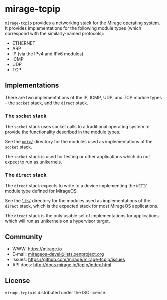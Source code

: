 # mirage-tcpip

`mirage-tcpip` provides a networking stack for the [Mirage operating
system](https://mirage.io). It provides implementations for the following module types
(which correspond with the similarly-named protocols):

* ETHERNET
* ARP
* IP (via the IPv4 and IPv6 modules)
* ICMP
* UDP
* TCP

## Implementations

There are two implementations of the IP, ICMP, UDP, and TCP module types -
the `socket` stack, and the `direct` stack.

### The `socket` stack

The `socket` stack uses socket calls to a traditional operating system to
provide the functionality described in the module types.

See the [`unix/`](./unix/) directory for the modules used as implementations of the
`socket` stack. 

The `socket` stack is used for testing or other applications which do not
expect to run as unikernels.

### The `direct` stack

The `direct` stack expects to write to a device implementing the `NETIF` module
type defined for MirageOS.

See the [`lib/`](./lib/) directory for the modules used as implementations of the
`direct` stack, which is the expected stack for most MirageOS applications.

The `direct` stack is the only usable set of implementations for
applications which will run as unikernels on a hypervisor target.

## Community

* WWW: <https://mirage.io>
* E-mail: <mirageos-devel@lists.xenproject.org>
* Issues: <https://github.com/mirage/mirage-tcpip/issues>
* API docs: <http://docs.mirage.io/tcpip/index.html>

## License

`mirage-tcpip` is distributed under the ISC license.
